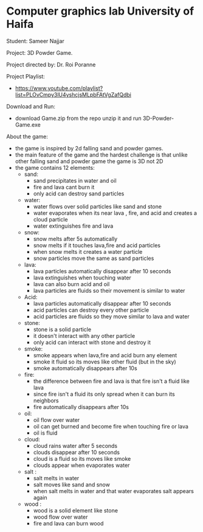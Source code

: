 # Computer graphics lab University of Haifa

Student: Sameer Najjar 

Project: 3D Powder Game.

Project directed by: Dr. Roi Poranne

Project Playlist:
  - https://www.youtube.com/playlist?list=PLOvCmpy3lU4yshcjsMLpbFAtVgZafQdbi
  
Download and Run:
  - download Game.zip from the repo unzip it and run 3D-Powder-Game.exe

About the game:
 - the game is inspired by 2d falling sand and powder games.
 - the main feature of the game and the hardest challenge is that unlike other falling sand 
 and powder game the game is 3D not 2D
 - the game contains 12 elements:
    - sand:
	    - sand precipitates in water and oil 
		- fire and lava cant burn it 
		- only acid can destroy sand particles
	- water:
	    - water flows over solid particles like sand and stone
		- water evaporates when its near lava , fire, and acid and creates a cloud particle
		- water extinguishes fire and lava 
	- snow:
	    - snow melts after 5s automatically 
		- snow melts if it touches lava,fire and acid particles
		- when snow melts it creates a water particle 
		- snow particles move the same as sand particles 
	- lava:
	    - lava particles automatically disappear after 10 seconds
		- lava extinguishes when touching water 
		- lava can also burn acid and oil 
		- lava particles are fluids so their movement is similar to water 
	- Acid:
	    - lava particles automatically disappear after 10 seconds
		- acid particles can destroy every other particle
		- acid particles are fluids so they move similar to lava and water 
	- stone:
	    - stone is a solid particle 
		- it doesn't interact with any other particle 
		- only acid can interact with stone and destroy it 
	- smoke:
	    - smoke appears when lava,fire and acid burn any element 
		- smoke it fluid so its moves like other fluid (but in the sky)
		- smoke automatically disappears after 10s 
	- fire:
	    - the difference between fire and lava is that fire isn't a fluid like lava
		- since fire isn't a fluid its only spread when it can burn its neighbors
		- fire automatically disappears after 10s
	- oil:
	    - oil flow over water
		- oil can get burned and become fire when touching fire or lava
		- oil is fluid
	- cloud:
	    - cloud rains water after 5 seconds 
		- clouds disappear after 10 seconds
		- cloud is a fluid so its moves like smoke
		- clouds appear when evaporates water
	- salt :
	    - salt melts in water 
		- salt moves like sand and snow
		- when salt melts in water and that water evaporates salt appears again 
	- wood :
	    - wood is a solid element like stone
		- wood flow over water
		- fire and lava can burn wood 
